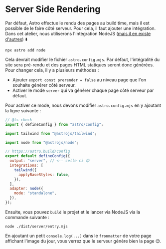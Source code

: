 # Server Side Rendering

Par défaut, Astro effectue le rendu des pages au build time, mais il est possible de le faire côté serveur.
Pour cela, il faut ajouter une intégration. Dans cet atelier, nous utiliserons l'intégration NodeJS ([mais il en existe d'autres](https://docs.astro.build/fr/guides/on-demand-rendering/#adaptateurs-de-serveur)) ⬇️

```shell
npx astro add node
```

Cela devrait modifier le fichier `astro.config.mjs`.
Par défaut, l'intégralité du site sera pré-rendu et des pages HTML statiques seront donc générées. Pour changer cela, il y a plusieurs méthodes :

- Ajouter `export const prerender = false` au niveau page que l'on souhaite générer côté serveur.
- Activer le mode `server` qui va générer chaque page côté serveur par défaut.

Pour activer ce mode, nous devons modifier `astro.config.mjs` en y ajoutant la ligne suivante :

```js
// @ts-check
import { defineConfig } from "astro/config";

import tailwind from "@astrojs/tailwind";

import node from "@astrojs/node";

// https://astro.build/config
export default defineConfig({
  output: "server", // <-- celle ci 😊
  integrations: [
    tailwind({
      applyBaseStyles: false,
    }),
  ],
  adapter: node({
    mode: "standalone",
  }),
});
```

Ensuite, vous pouvez `build` le projet et le lancer via NodeJS via la commande suivante :

```shell
node ./dist/server/entry.mjs
```

En ajoutant un petit `console.log(...)` dans le `fronmatter` de votre page affichant l'image du jour, vous verrez que le serveur génère bien la page 😉.
